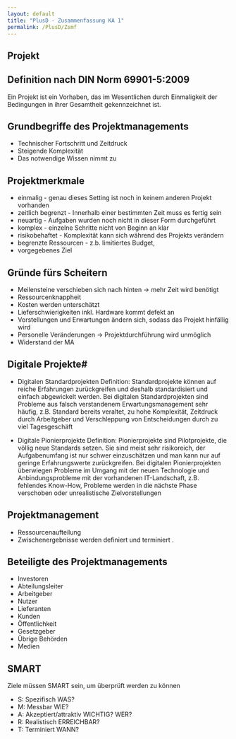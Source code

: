 ```yaml
---
layout: default
title: "PlusD - Zusammenfassung KA 1"
permalink: /PlusD/Zsmf
---
```


## Projekt

## Definition nach DIN Norm **69901-5:2009**

Ein Projekt ist ein Vorhaben, das im Wesentlichen durch Einmaligkeit
der Bedingungen in ihrer Gesamtheit gekennzeichnet ist.

## Grundbegriffe des Projektmanagements

- Technischer Fortschritt und Zeitdruck
- Steigende Komplexität
- Das notwendige Wissen nimmt zu

## Projektmerkmale

- einmalig - genau dieses Setting ist noch in keinem anderen Projekt vorhanden
- zeitlich begrenzt - Innerhalb einer bestimmten Zeit muss es fertig sein
- neuartig - Aufgaben wurden noch nicht in dieser Form durchgeführt
- komplex - einzelne Schritte nicht von Beginn an klar
- risikobehaftet - Komplexität kann sich während des Projekts verändern
- begrenzte Ressourcen - z.b. limitiertes Budget,
- vorgegebenes Ziel

## Gründe fürs Scheitern

- Meilensteine verschieben sich nach hinten -> mehr Zeit wird benötigt
- Ressourcenknappheit
- Kosten werden unterschätzt
- Lieferschwierigkeiten inkl. Hardware kommt defekt an
- Vorstellungen und Erwartungen ändern sich, sodass das Projekt hinfällig wird
- Personelle Veränderungen -> Projektdurchführung wird unmöglich
- Widerstand der MA

## Digitale Projekte#

- Digitalen Standardprojekten
   Definition: Standardprojekte können auf reiche Erfahrungen zurückgreifen und deshalb standardisiert und einfach abgewickelt werden.
   Bei digitalen Standardprojekten sind Probleme aus falsch verstandenem Erwartungsmanagement sehr häufig, z.B. Standard bereits veraltet, zu hohe Komplexität, Zeitdruck durch Arbeitgeber und Verschleppung von Entscheidungen durch zu viel Tagesgeschäft

- Digitale Pionierprojekte
   Definition: Pionierprojekte sind Pilotprojekte, die völlig neue Standards setzen. Sie sind meist sehr risikoreich, der Aufgabenumfang ist nur schwer einzuschätzen und man kann nur auf geringe Erfahrungswerte zurückgreifen.
   Bei digitalen Pionierprojekten überwiegen Probleme im Umgang mit der neuen Technologie und Anbindungsprobleme mit der vorhandenen IT-Landschaft, z.B. fehlendes Know-How, Probleme werden in die nächste Phase verschoben oder unrealistische Zielvorstellungen

## Projektmanagement

- Ressourcenaufteilung
- Zwischenergebnisse werden definiert und terminiert
. 

## Beteiligte des Projektmanagements

- Investoren
- Abteilungsleiter
- Arbeitgeber
- Nutzer
- Lieferanten
- Kunden
- Öffentlichkeit
- Gesetzgeber
- Übrige Behörden
- Medien

## SMART

Ziele müssen SMART sein, um überprüft werden zu können

- S: Spezifisch WAS?
- M: Messbar WIE?
- A: Akzeptiert/attraktiv WICHTIG? WER?
- R: Realistisch ERREICHBAR?
- T: Terminiert WANN?
